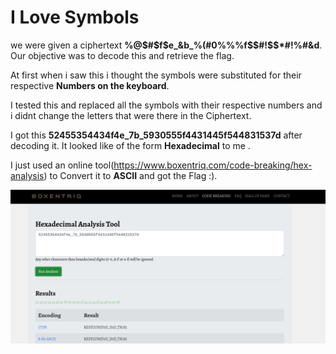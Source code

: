 # I Love Symbols

we were given a ciphertext **%@$%%#%$$#$f$e_&b_%(#0%%%f$$#!$$%f%$$*#!%#&d**. Our objective was to decode this and retrieve the flag.

At first when i saw this i thought the symbols were substituted for their respective **Numbers on the keyboard**.

I tested this and replaced all the symbols with their respective numbers and i didnt change the letters that were there in the Ciphertext.

I got this **52455354434f4e_7b_5930555f4431445f544831537d** after decoding it. It looked like of the form **Hexadecimal** to me .

I just used an online tool(https://www.boxentriq.com/code-breaking/hex-analysis) to Convert it to **ASCII** and got the Flag :).

![ ](./images/Symbols.png)
